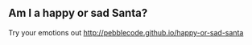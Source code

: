 ## Am I a happy or sad Santa? ##


Try your emotions out http://pebblecode.github.io/happy-or-sad-santa
